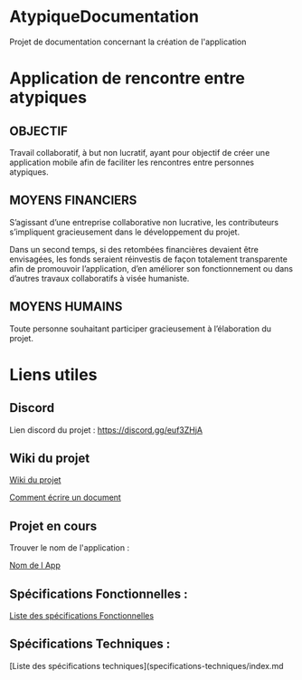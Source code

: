 # AtypiqueDocumentation
Projet de documentation concernant la création de l'application

# Application de rencontre entre atypiques


## OBJECTIF

Travail collaboratif, à but non lucratif, ayant pour objectif de créer une application mobile afin de faciliter les rencontres entre personnes atypiques.

## MOYENS FINANCIERS

S’agissant d’une entreprise collaborative non lucrative, les contributeurs s’impliquent gracieusement dans le développement du projet.

Dans un second temps, si des retombées financières devaient être envisagées, les fonds seraient réinvestis de façon totalement transparente afin de promouvoir l’application, d’en améliorer son fonctionnement ou dans d’autres travaux collaboratifs à visée humaniste.

## MOYENS HUMAINS

Toute personne souhaitant participer gracieusement à l’élaboration du projet.

# Liens utiles

## Discord

Lien discord du projet : https://discord.gg/euf3ZHjA

## Wiki du projet

[Wiki du projet](https://github.com/AtypiqueOrganization/AtypiqueDocumentation/wiki)

[Comment écrire un document](https://docs.github.com/en/github/writing-on-github/getting-started-with-writing-and-formatting-on-github)

## Projet en cours

Trouver le nom de l'application : 

[Nom de l App](communication/nom_de_l_application.md)

## Spécifications Fonctionnelles :

[Liste des spécifications Fonctionnelles](specifications-fonctionnelles/index.md)


## Spécifications Techniques :

[Liste des spécifications techniques](specifications-techniques/index.md


